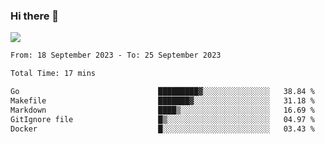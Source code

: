 ### Hi there 👋️

![](https://komarev.com/ghpvc/?username=Loner1024)

<!--START_SECTION:waka-->

```txt
From: 18 September 2023 - To: 25 September 2023

Total Time: 17 mins

Go                               █████████▓░░░░░░░░░░░░░░░   38.84 %
Makefile                         ███████▓░░░░░░░░░░░░░░░░░   31.18 %
Markdown                         ████▒░░░░░░░░░░░░░░░░░░░░   16.69 %
GitIgnore file                   █▒░░░░░░░░░░░░░░░░░░░░░░░   04.97 %
Docker                           █░░░░░░░░░░░░░░░░░░░░░░░░   03.43 %
```

<!--END_SECTION:waka-->




